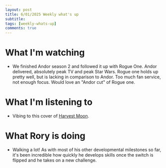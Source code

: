 ```yaml
---
layout: post
title: 6/01/2025 Weekly what's up
subtitle: 
tags: [weekly-whats-up]
comments: true
---
```


# What I'm watching
- We finished Andor season 2 and followed it up with Rogue One. Andor delivered, absolutely peak TV and peak Star Wars. Rogue one holds up pretty well, but is lacking in comparison to Andor. Too much fan service, not enough focus. Would love an "Andor cut" of Rogue one.

# What I'm listening to
- Vibing to this cover of  [Harvest Moon](https://music.apple.com/us/album/harvest-moon/1216384091?i=1216384317).

# What Rory is doing
- Walking a lot! As with most of his other developmental milestones so far, it's been incredible how quickly he develops skills once the switch is flipped and he takes on a new challenge.
